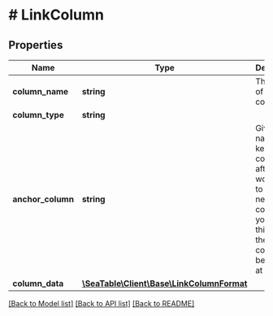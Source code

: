 # # LinkColumn

## Properties

Name | Type | Description | Notes
------------ | ------------- | ------------- | -------------
**column_name** | **string** | The name of the column. |
**column_type** | **string** |  |
**anchor_column** | **string** | Give the name or the key of a column after you would like to add this new column. If you leave this empty, the new column will be created at the end. | [optional]
**column_data** | [**\SeaTable\Client\Base\LinkColumnFormat**](LinkColumnFormat.md) |  |

[[Back to Model list]](../../README.md#models) [[Back to API list]](../../README.md#endpoints) [[Back to README]](../../README.md)
